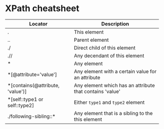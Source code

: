# XPath cheatsheet

|Locator|Description|
|---|---|
|.|This element|
|..|Parent element|
|./|Direct child of this element|
|.//|Any decendant of this element|
|*|Any element|
|*[@attribute='value']|Any element with a certain value for an attribute|
|*[contains(@attribute, 'value')]|Any element which has an attribute that contains 'value'|
|*[self::type1 or self::type2]|Either `type1` and `type2` element|
|./following-sibling::*|Any element that is a sibling to the this element|

